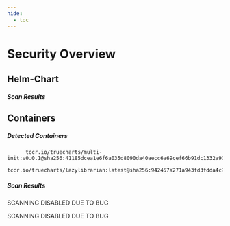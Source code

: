 ```yaml
---
hide:
  - toc
---
```


# Security Overview

<link href="https://truecharts.org/_static/trivy.css" type="text/css" rel="stylesheet" />

## Helm-Chart

##### Scan Results


## Containers

##### Detected Containers

          tccr.io/truecharts/multi-init:v0.0.1@sha256:41185dcea1e6f6a035d8090da40aecc6a69cef66b91dc1332a90c9d22861d367
          tccr.io/truecharts/lazylibrarian:latest@sha256:942457a271a943fd3fdda4c9cadcdf195c8517947abd3c204413da7ac1aa453b

##### Scan Results

SCANNING DISABLED DUE TO BUG

SCANNING DISABLED DUE TO BUG
